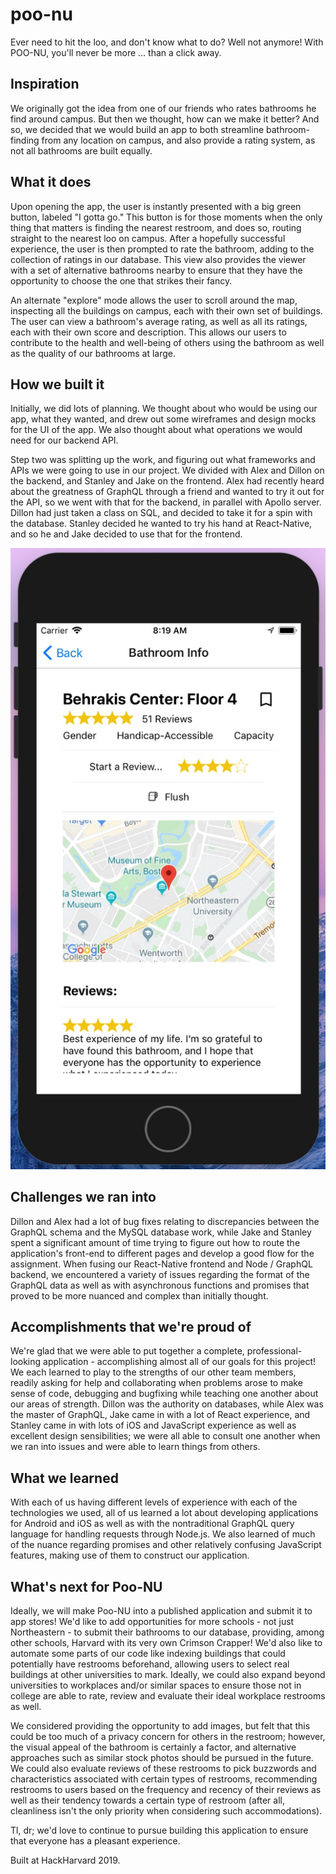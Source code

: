 # poo-nu
Ever need to hit the loo, and don't know what to do? Well not anymore! With POO-NU, you'll never be more ... than a click away.

## Inspiration
We originally got the idea from one of our friends who rates bathrooms he find around campus. But then we thought, how can we make it better? And so, we decided that we would build an app to both streamline bathroom-finding from any location on campus, and also provide a rating system, as not all bathrooms are built equally.

## What it does
Upon opening the app, the user is instantly presented with a big green button, labeled "I gotta go." This button is for those moments when the only thing that matters is finding the nearest restroom, and does so, routing straight to the nearest loo on campus. After a hopefully successful experience, the user is then prompted to rate the bathroom, adding to the collection of ratings in our database. This view also provides the viewer with a set of alternative bathrooms nearby to ensure that they have the opportunity to choose the one that strikes their fancy.

An alternate "explore" mode allows the user to scroll around the map, inspecting all the buildings on campus, each with their own set of buildings. The user can view a bathroom's average rating, as well as all its ratings, each with their own score and description. This allows our users to contribute to the health and well-being of others using the bathroom as well as the quality of our bathrooms at large.

## How we built it
Initially, we did lots of planning. We thought about who would be using our app, what they wanted, and drew out some wireframes and design mocks for the UI of the app. We also thought about what operations we would need for our backend API. 

Step two was splitting up the work, and figuring out what frameworks and APIs we were going to use in our project. We divided with Alex and Dillon on the backend, and Stanley and Jake on the frontend. Alex had recently heard about the greatness of GraphQL through a friend and wanted to try it out for the API, so we went with that for the backend, in parallel with Apollo server. Dillon had just taken a class on SQL, and decided to take it for a spin with the database. Stanley decided he wanted to try his hand at React-Native, and so he and Jake decided to use that for the frontend.

<img src="./images/bathroompage.jpeg" alt="A bathroom page"/>

## Challenges we ran into
Dillon and Alex had a lot of bug fixes relating to discrepancies between the GraphQL schema and the MySQL database work, while Jake and Stanley spent a significant amount of time trying to figure out how to route the application's front-end to different pages and develop a good flow for the assignment. When fusing our React-Native frontend and Node / GraphQL backend, we encountered a variety of issues regarding the format of the GraphQL data as well as with asynchronous functions and promises that proved to be more nuanced and complex than initially thought. 

## Accomplishments that we're proud of
We're glad that we were able to put together a complete, professional-looking application - accomplishing almost all of our goals for this project! We each learned to play to the strengths of our other team members, readily asking for help and collaborating when problems arose to make sense of code, debugging and bugfixing while teaching one another about our areas of strength. Dillon was the authority on databases, while Alex was the master of GraphQL, Jake came in with a lot of React experience, and Stanley came in with lots of iOS and JavaScript experience as well as excellent design sensibilities; we were all able to consult one another when we ran into issues and were able to learn things from others.

## What we learned
With each of us having different levels of experience with each of the technologies we used, all of us learned a lot about developing applications for Android and iOS as well as with the nontraditional GraphQL query language for handling requests through Node.js. We also learned of much of the nuance regarding promises and other relatively confusing JavaScript features, making use of them to construct our application.

## What's next for Poo-NU
Ideally, we will make Poo-NU into a published application and submit it to app stores! We'd like to add opportunities for more schools - not just Northeastern - to submit their bathrooms to our database, providing, among other schools, Harvard with its very own Crimson Crapper! We'd also like to automate some parts of our code like indexing buildings that could potentially have restrooms beforehand, allowing users to select real buildings at other universities to mark. Ideally, we could also expand beyond universities to workplaces and/or similar spaces to ensure those not in college are able to rate, review and evaluate their ideal workplace restrooms as well.

 We considered providing the opportunity to add images, but felt that this could be too much of a privacy concern for others in the restroom; however, the visual appeal of the bathroom is certainly a factor, and alternative approaches such as similar stock photos should be pursued in the future. We could also evaluate reviews of these restrooms to pick buzzwords and characteristics associated with certain types of restrooms, recommending restrooms to users based on the frequency and recency of their reviews as well as their tendency towards a certain type of restroom (after all, cleanliness isn't the only priority when considering such accommodations). 

Tl, dr; we'd love to continue to pursue building this application to ensure that everyone has a pleasant experience. 

Built at HackHarvard 2019.
